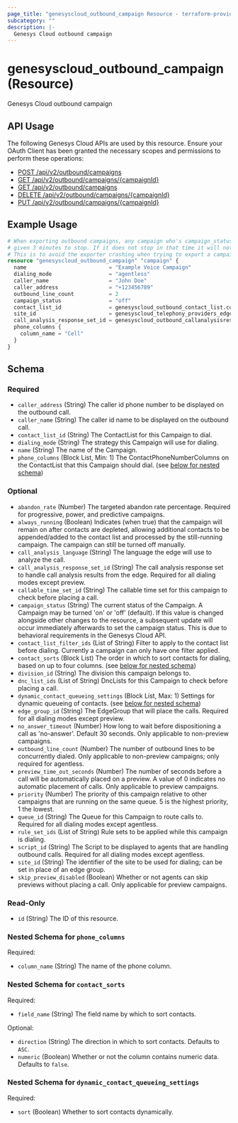 ```yaml
---
page_title: "genesyscloud_outbound_campaign Resource - terraform-provider-genesyscloud"
subcategory: ""
description: |-
  Genesys Cloud outbound campaign
---
```

# genesyscloud_outbound_campaign (Resource)

Genesys Cloud outbound campaign

## API Usage
The following Genesys Cloud APIs are used by this resource. Ensure your OAuth Client has been granted the necessary scopes and permissions to perform these operations:

* [POST /api/v2/outbound/campaigns](https://developer.genesys.cloud/devapps/api-explorer#post-api-v2-outbound-campaigns)
* [GET /api/v2/outbound/campaigns/{campaignId}](https://developer.genesys.cloud/devapps/api-explorer#get-api-v2-outbound-campaigns--campaignId-)
* [GET /api/v2/outbound/campaigns](https://developer.genesys.cloud/devapps/api-explorer#get-api-v2-outbound-campaigns)
* [DELETE /api/v2/outbound/campaigns/{campaignId}](https://developer.genesys.cloud/devapps/api-explorer#delete-api-v2-outbound-campaigns--campaignId-)
* [PUT /api/v2/outbound/campaigns/{campaignId}](https://developer.genesys.cloud/devapps/api-explorer#put-api-v2-outbound-campaigns--campaignId-)

## Example Usage

```terraform
# When exporting outbound campaigns, any campaign who's campaign_status = "stopping" will be
# given 3 minutes to stop. If it does not stop in that time it will not be exported.
# This is to avoid the exporter crashing when trying to export a campaign in the stopping state
resource "genesyscloud_outbound_campaign" "campaign" {
  name                          = "Example Voice Campaign"
  dialing_mode                  = "agentless"
  caller_name                   = "John Doe"
  caller_address                = "+123456789"
  outbound_line_count           = 2
  campaign_status               = "off"
  contact_list_id               = genesyscloud_outbound_contact_list.contact_list.id
  site_id                       = genesyscloud_telephony_providers_edges_site.site.id
  call_analysis_response_set_id = genesyscloud_outbound_callanalysisresponseset.car.id
  phone_columns {
    column_name = "Cell"
  }
}
```

<!-- schema generated by tfplugindocs -->
## Schema

### Required

- `caller_address` (String) The caller id phone number to be displayed on the outbound call.
- `caller_name` (String) The caller id name to be displayed on the outbound call.
- `contact_list_id` (String) The ContactList for this Campaign to dial.
- `dialing_mode` (String) The strategy this Campaign will use for dialing.
- `name` (String) The name of the Campaign.
- `phone_columns` (Block List, Min: 1) The ContactPhoneNumberColumns on the ContactList that this Campaign should dial. (see [below for nested schema](#nestedblock--phone_columns))

### Optional

- `abandon_rate` (Number) The targeted abandon rate percentage. Required for progressive, power, and predictive campaigns.
- `always_running` (Boolean) Indicates (when true) that the campaign will remain on after contacts are depleted, allowing additional contacts to be appended/added to the contact list and processed by the still-running campaign. The campaign can still be turned off manually.
- `call_analysis_language` (String) The language the edge will use to analyze the call.
- `call_analysis_response_set_id` (String) The call analysis response set to handle call analysis results from the edge. Required for all dialing modes except preview.
- `callable_time_set_id` (String) The callable time set for this campaign to check before placing a call.
- `campaign_status` (String) The current status of the Campaign. A Campaign may be turned 'on' or 'off' (default). If this value is changed alongside other changes to the resource, a subsequent update will occur immediately afterwards to set the campaign status. This is due to behavioral requirements in the Genesys Cloud API.
- `contact_list_filter_ids` (List of String) Filter to apply to the contact list before dialing. Currently a campaign can only have one filter applied.
- `contact_sorts` (Block List) The order in which to sort contacts for dialing, based on up to four columns. (see [below for nested schema](#nestedblock--contact_sorts))
- `division_id` (String) The division this campaign belongs to.
- `dnc_list_ids` (List of String) DncLists for this Campaign to check before placing a call.
- `dynamic_contact_queueing_settings` (Block List, Max: 1) Settings for dynamic queueing of contacts. (see [below for nested schema](#nestedblock--dynamic_contact_queueing_settings))
- `edge_group_id` (String) The EdgeGroup that will place the calls. Required for all dialing modes except preview.
- `no_answer_timeout` (Number) How long to wait before dispositioning a call as 'no-answer'. Default 30 seconds. Only applicable to non-preview campaigns.
- `outbound_line_count` (Number) The number of outbound lines to be concurrently dialed. Only applicable to non-preview campaigns; only required for agentless.
- `preview_time_out_seconds` (Number) The number of seconds before a call will be automatically placed on a preview. A value of 0 indicates no automatic placement of calls. Only applicable to preview campaigns.
- `priority` (Number) The priority of this campaign relative to other campaigns that are running on the same queue. 5 is the highest priority, 1 the lowest.
- `queue_id` (String) The Queue for this Campaign to route calls to. Required for all dialing modes except agentless.
- `rule_set_ids` (List of String) Rule sets to be applied while this campaign is dialing.
- `script_id` (String) The Script to be displayed to agents that are handling outbound calls. Required for all dialing modes except agentless.
- `site_id` (String) The identifier of the site to be used for dialing; can be set in place of an edge group.
- `skip_preview_disabled` (Boolean) Whether or not agents can skip previews without placing a call. Only applicable for preview campaigns.

### Read-Only

- `id` (String) The ID of this resource.

<a id="nestedblock--phone_columns"></a>
### Nested Schema for `phone_columns`

Required:

- `column_name` (String) The name of the phone column.


<a id="nestedblock--contact_sorts"></a>
### Nested Schema for `contact_sorts`

Required:

- `field_name` (String) The field name by which to sort contacts.

Optional:

- `direction` (String) The direction in which to sort contacts. Defaults to `ASC`.
- `numeric` (Boolean) Whether or not the column contains numeric data. Defaults to `false`.


<a id="nestedblock--dynamic_contact_queueing_settings"></a>
### Nested Schema for `dynamic_contact_queueing_settings`

Required:

- `sort` (Boolean) Whether to sort contacts dynamically.

